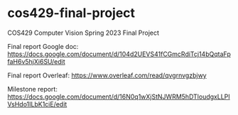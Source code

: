 # cos429-final-project
COS429 Computer Vision Spring 2023 Final Project

Final report Google doc: https://docs.google.com/document/d/104d2UEVS41fCGmcRdiTcj14bQqtaFpfaH6v5hjXi6SU/edit

Final report Overleaf: https://www.overleaf.com/read/qvgrnvgzbjwy

Milestone report: https://docs.google.com/document/d/16N0q1wXjStNJWRM5hDTloudgxLLPIVsHdo1ILbK1ciE/edit

